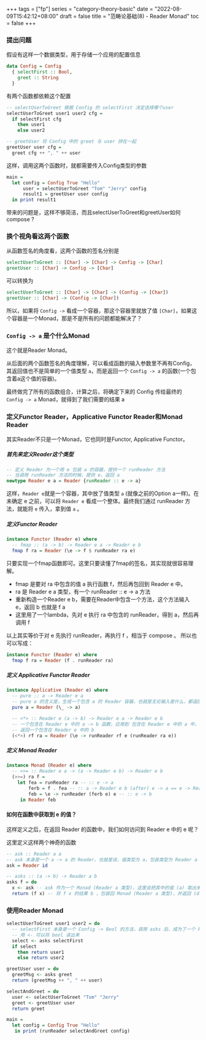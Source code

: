 +++
tags = ["fp"]
series = "category-theory-basic"
date = "2022-08-09T15:42:12+08:00"
draft = false
title = "范畴论基础(8) - Reader Monad"
toc = false
+++

### 提出问题

假设有这样一个数据类型，用于存储一个应用的配置信息

```haskell
data Config = Config
  { selectFirst :: Bool,
    greet :: String
  }
```

有两个函数都依赖这个配置

```haskell
-- selectUserToGreet 根据 Config 的 selectFirst 决定选择哪个user
selectUserToGreet user1 user2 cfg =
  if selectFirst cfg
    then user1
    else user2

-- greetUser 将 Config 中的 greet 与 user 拼在一起
greetUser user cfg =
  greet cfg ++ ", " ++ user
```

这样，调用这两个函数时，就都需要传入Config类型的参数

```haskell
main =
  let config = Config True "Hello"
      user = selectUserToGreet "Tom" "Jerry" config
      result1 = greetUser user config
  in print result1
```

带来的问题是，这样不够简洁，而且selectUserToGreet和greetUser如何compose ?

### 换个视角看这两个函数

从函数签名的角度看，这两个函数的签名分别是

```haskell
selectUserToGreet :: [Char] -> [Char] -> Config -> [Char]
greetUser :: [Char] -> Config -> [Char]
```

可以转换为

```haskell
selectUserToGreet :: [Char] -> [Char] -> (Config -> [Char])
greetUser :: [Char] -> (Config -> [Char])
```

所以，如果将 `Config ->` 看成一个容器，那这个容器里就放了值 `[Char]`，如果这个容器是一个Monad，那是不是所有的问题都能解决了？

### `Config -> a` 是个什么Monad

这个就是Reader Monad。

从后面的两个函数签名的角度理解，可以看成函数的输入参数里不再有Config，其返回值也不是简单的一个值类型 `a`，而是返回一个 `Config -> a` 的函数(一个包含着a这个值的容器)。

最终做完了所有的函数组合，计算之后，将确定下来的 Config 传给最终的 `Config -> a` Monad，就得到了我们需要的结果 a

### 定义Functor Reader，Applicative Functor Reader和Monad Reader

其实Reader不只是一个Monad，它也同时是Functor, Applicative Functor。

##### 首先来定义Reader这个类型

```haskell
-- 定义 Reader 为一个用 e 包装 a 的容器，提供一个 runReader 方法
-- 当调用 runReader 方法的时候，提供 e，返回 a
newtype Reader e a = Reader {runReader :: e -> a}
```

这样，`Reader e`就是一个容器，其中放了值类型 `a` (就像之前的Option a一样)。在未确定 e 之前，可以将 `Reader e` 看成一个整体。最终我们通过 runReader 方法，就能将 `e` 传入，拿到值 `a` 。

##### 定义Functor Reader

```haskell
instance Functor (Reader e) where
  -- fmap :: (a -> b) -> Reader e a -> Reader e b
  fmap f ra = Reader (\e -> f $ runReader ra e)

```

只要实现一个fmap函数即可。这里只要读懂了fmap的签名，其实现就很容易理解。

- fmap 是要对 ra 中包含的值 a 执行函数 f，然后再包回到 Reader e 中。
- ra 是 Reader e a 类型，有一个 runReader :: e -> a 方法
- 重新构造一个Reader e b，需要在Reader中包含一个方法，这个方法输入 e，返回 b 也就是 f a
- 这里用了一个lambda，先对 e 执行 ra 中包含的 runReader，得到 a，然后再调用 f

以上其实等价于对 e 先执行 runReader，再执行 f ，相当于 compose 。 所以也可以写成：

```haskell
instance Functor (Reader e) where
  fmap f ra = Reader (f . runReader ra)
```

##### 定义 Applicative Functor Reader

```haskell
instance Applicative (Reader e) where
  -- pure :: a -> Reader e a
  -- pure a 的含义是，生成一个包含 a 的 Reader 容器，也就是无论输入是什么，都返回 a
  pure a = Reader (\_ -> a)

  -- <*> :: Reader e (a -> b) -> Reader e a -> Reader e b
  -- 一个包含在 Reader e 中的 a -> b 函数，应用到 包含在 Reader e 中的 a 中，
  -- 返回一个包含在 Reader e 中的 b
  (<*>) rf ra = Reader (\e -> runReader rf e (runReader ra e))
```

##### 定义 Monad Reader

```haskell
instance Monad (Reader e) where
  -- >>= :: Reader e a -> (a -> Reader e b) -> Reader e b
  (>>=) ra f =
    let fea = runReader ra -- :: e -> a
        ferb = f . fea -- :: a -> Reader e b (after) e -> a == e -> Reader e b
        feb = \e -> runReader (ferb e) e -- :: e -> b
     in Reader feb
```

#### 如何在函数中获取到 e 的值？

这样定义之后，在返回 Reader 的函数中，我们如何访问到 Reader e 中的 e 呢？

这里定义这样两个神奇的函数

``` haskell
-- ask :: Reader a a
-- ask 本身是一个 a -> a 的 Reader，也就是说，值类型为 a，包装类型为 Reader a
ask = Reader id

-- asks :: (a -> b) -> Reader a b
asks f = do
  x <- ask -- ask 作为一个 Monad (Reader a 类型)，这里会把其中的值 (a) 取出来，给 x
  return (f x) -- 将 f x 的结果 b ，包装回 Monad (Reader a 类型)，并返回 (do 语法糖)
```

### 使用Reader Monad

```haskell
selectUserToGreet user1 user2 = do
  -- selectFirst 本身是一个 Config -> Bool 的方法，调用 asks 后，成为了一个 Reader Config Bool 的 Monad
  -- 用 <- 可以将 bool 读出来
  select <- asks selectFirst
  if select
    then return user1
    else return user2

greetUser user = do
  greetMsg <- asks greet
  return (greetMsg ++ ", " ++ user)

selectAndGreet = do
  user <- selectUserToGreet "Tom" "Jerry"
  greet <- greetUser user
  return greet

main =
  let config = Config True "Hello"
   in print (runReader selectAndGreet config)
```